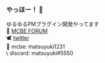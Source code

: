 ### やっほー！ 👋

ゆるゆるPMプラグイン開発やってます<br>
📕 [MCBE FORUM](https://forum.mcbe.jp/members/3477/)<br>
🕊 [twitter](https://twitter.com/matsuyuki1231)<br>
🏢 mcbe: matsuyuki1231<br>
📞 discord: matsuyuki#5550
